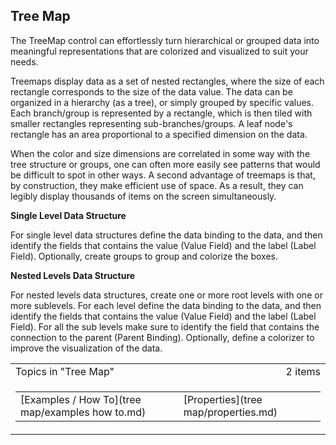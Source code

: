 ## Tree Map

The TreeMap control can effortlessly turn hierarchical or grouped data into meaningful representations that are colorized and visualized to suit your needs.  

Treemaps display data as a set of nested rectangles, where the size of each rectangle corresponds to the size of the data value. The data can be organized in a hierarchy (as a tree), or simply grouped by specific values. Each branch/group is represented by a rectangle, which is then tiled with smaller rectangles representing sub-branches/groups. A leaf node's rectangle has an area proportional to a specified dimension on the data.  

When the color and size dimensions are correlated in some way with the tree structure or groups, one can often more easily see patterns that would be difficult to spot in other ways. A second advantage of treemaps is that, by construction, they make efficient use of space. As a result, they can legibly display thousands of items on the screen simultaneously.

**Single Level Data Structure**

For single level data structures define the data binding to the data, and then identify the fields that contains the value (Value Field) and the label (Label Field). Optionally, create groups to group and colorize the boxes.

**Nested Levels Data Structure**

For nested levels data structures, create one or more root levels with one or more sublevels. For each level define the data binding to the data, and then identify the fields that contains the value (Value Field) and the label (Label Field). For all the sub levels make sure to identify the field that contains the connection to the parent (Parent Binding). Optionally, define a colorizer to improve the visualization of the data.

<table cellpadding="0" cellspacing="0" width="100%" class="cdclvSuggestTable">

<tbody>

<tr>

<td width="100%" class="cdclvSuggestTitle">Topics in "Tree Map"</td>

<td class="cdclvSuggestTitle"><nobr>2 items</nobr></td>

</tr>

<tr>

<td class="cdclvCategoryCont" colspan="2">

<table cellpadding="0" cellspacing="0" width="100%">

<tbody>

<tr>

<td valign="top" class="cdclvCategoryCol1">[Examples / How To](tree map/examples  how to.md)</td>

<td valign="top" class="cdclvCategoryCol2">[Properties](tree map/properties.md)</td>

</tr>

</tbody>

</table>

</td>

</tr>

</tbody>

</table>